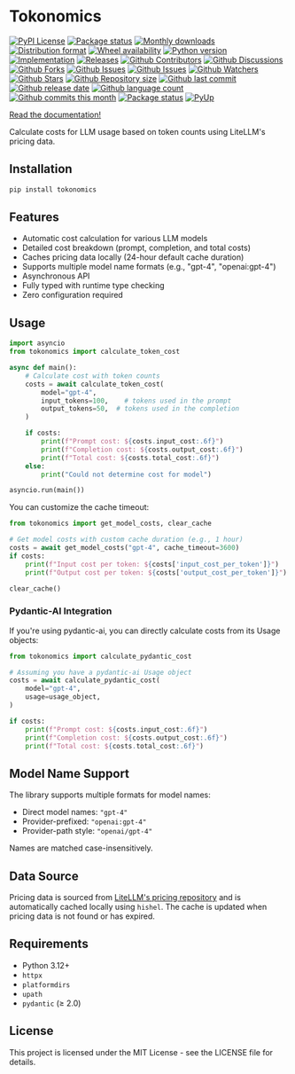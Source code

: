 # Tokonomics

[![PyPI License](https://img.shields.io/pypi/l/tokonomics.svg)](https://pypi.org/project/tokonomics/)
[![Package status](https://img.shields.io/pypi/status/tokonomics.svg)](https://pypi.org/project/tokonomics/)
[![Monthly downloads](https://img.shields.io/pypi/dm/tokonomics.svg)](https://pypi.org/project/tokonomics/)
[![Distribution format](https://img.shields.io/pypi/format/tokonomics.svg)](https://pypi.org/project/tokonomics/)
[![Wheel availability](https://img.shields.io/pypi/wheel/tokonomics.svg)](https://pypi.org/project/tokonomics/)
[![Python version](https://img.shields.io/pypi/pyversions/tokonomics.svg)](https://pypi.org/project/tokonomics/)
[![Implementation](https://img.shields.io/pypi/implementation/tokonomics.svg)](https://pypi.org/project/tokonomics/)
[![Releases](https://img.shields.io/github/downloads/phil65/tokonomics/total.svg)](https://github.com/phil65/tokonomics/releases)
[![Github Contributors](https://img.shields.io/github/contributors/phil65/tokonomics)](https://github.com/phil65/tokonomics/graphs/contributors)
[![Github Discussions](https://img.shields.io/github/discussions/phil65/tokonomics)](https://github.com/phil65/tokonomics/discussions)
[![Github Forks](https://img.shields.io/github/forks/phil65/tokonomics)](https://github.com/phil65/tokonomics/forks)
[![Github Issues](https://img.shields.io/github/issues/phil65/tokonomics)](https://github.com/phil65/tokonomics/issues)
[![Github Issues](https://img.shields.io/github/issues-pr/phil65/tokonomics)](https://github.com/phil65/tokonomics/pulls)
[![Github Watchers](https://img.shields.io/github/watchers/phil65/tokonomics)](https://github.com/phil65/tokonomics/watchers)
[![Github Stars](https://img.shields.io/github/stars/phil65/tokonomics)](https://github.com/phil65/tokonomics/stars)
[![Github Repository size](https://img.shields.io/github/repo-size/phil65/tokonomics)](https://github.com/phil65/tokonomics)
[![Github last commit](https://img.shields.io/github/last-commit/phil65/tokonomics)](https://github.com/phil65/tokonomics/commits)
[![Github release date](https://img.shields.io/github/release-date/phil65/tokonomics)](https://github.com/phil65/tokonomics/releases)
[![Github language count](https://img.shields.io/github/languages/count/phil65/tokonomics)](https://github.com/phil65/tokonomics)
[![Github commits this month](https://img.shields.io/github/commit-activity/m/phil65/tokonomics)](https://github.com/phil65/tokonomics)
[![Package status](https://codecov.io/gh/phil65/tokonomics/branch/main/graph/badge.svg)](https://codecov.io/gh/phil65/tokonomics/)
[![PyUp](https://pyup.io/repos/github/phil65/tokonomics/shield.svg)](https://pyup.io/repos/github/phil65/tokonomics/)

[Read the documentation!](https://phil65.github.io/tokonomics/)


Calculate costs for LLM usage based on token counts using LiteLLM's pricing data.

## Installation

```bash
pip install tokonomics
```

## Features

- Automatic cost calculation for various LLM models
- Detailed cost breakdown (prompt, completion, and total costs)
- Caches pricing data locally (24-hour default cache duration)
- Supports multiple model name formats (e.g., "gpt-4", "openai:gpt-4")
- Asynchronous API
- Fully typed with runtime type checking
- Zero configuration required

## Usage

```python
import asyncio
from tokonomics import calculate_token_cost

async def main():
    # Calculate cost with token counts
    costs = await calculate_token_cost(
        model="gpt-4",
        input_tokens=100,    # tokens used in the prompt
        output_tokens=50,  # tokens used in the completion
    )

    if costs:
        print(f"Prompt cost: ${costs.input_cost:.6f}")
        print(f"Completion cost: ${costs.output_cost:.6f}")
        print(f"Total cost: ${costs.total_cost:.6f}")
    else:
        print("Could not determine cost for model")

asyncio.run(main())
```

You can customize the cache timeout:

```python
from tokonomics import get_model_costs, clear_cache

# Get model costs with custom cache duration (e.g., 1 hour)
costs = await get_model_costs("gpt-4", cache_timeout=3600)
if costs:
    print(f"Input cost per token: ${costs['input_cost_per_token']}")
    print(f"Output cost per token: ${costs['output_cost_per_token']}")

clear_cache()
```


### Pydantic-AI Integration

If you're using pydantic-ai, you can directly calculate costs from its Usage objects:

```python
from tokonomics import calculate_pydantic_cost

# Assuming you have a pydantic-ai Usage object
costs = await calculate_pydantic_cost(
    model="gpt-4",
    usage=usage_object,
)

if costs:
    print(f"Prompt cost: ${costs.input_cost:.6f}")
    print(f"Completion cost: ${costs.output_cost:.6f}")
    print(f"Total cost: ${costs.total_cost:.6f}")
```

## Model Name Support

The library supports multiple formats for model names:
- Direct model names: `"gpt-4"`
- Provider-prefixed: `"openai:gpt-4"`
- Provider-path style: `"openai/gpt-4"`

Names are matched case-insensitively.

## Data Source

Pricing data is sourced from [LiteLLM's pricing repository](https://github.com/BerriAI/litellm) and is automatically cached locally using `hishel`. The cache is updated when pricing data is not found or has expired.

## Requirements

- Python 3.12+
- `httpx`
- `platformdirs`
- `upath`
- `pydantic` (≥ 2.0)

## License

This project is licensed under the MIT License - see the LICENSE file for details.
